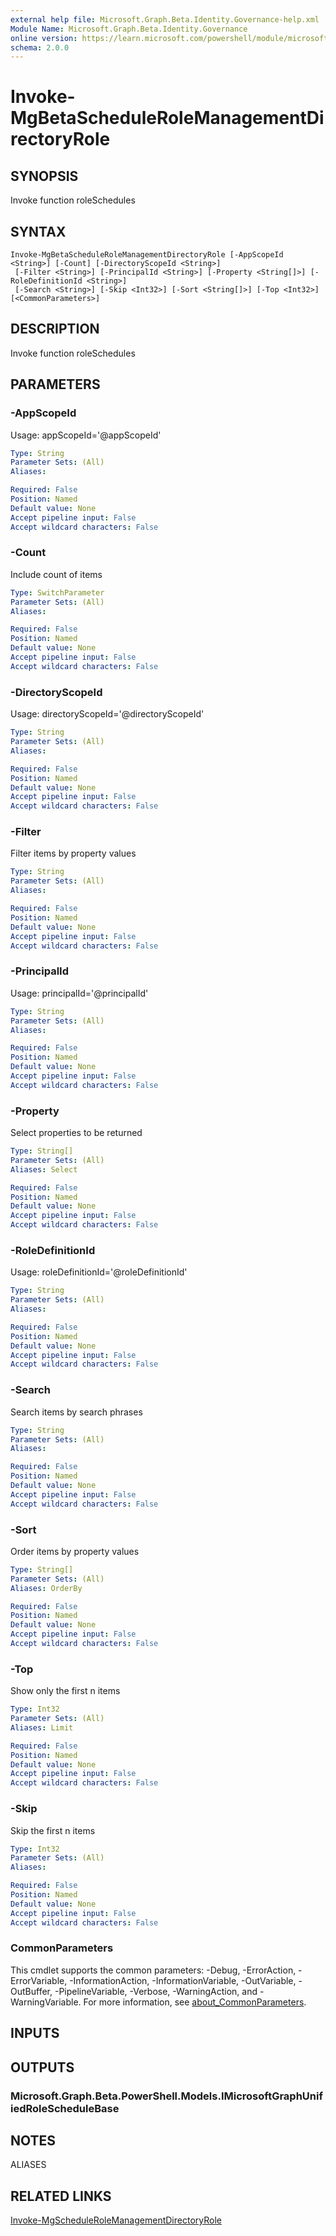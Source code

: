 ```yaml
---
external help file: Microsoft.Graph.Beta.Identity.Governance-help.xml
Module Name: Microsoft.Graph.Beta.Identity.Governance
online version: https://learn.microsoft.com/powershell/module/microsoft.graph.beta.identity.governance/invoke-mgbetaschedulerolemanagementdirectoryrole
schema: 2.0.0
---
```


# Invoke-MgBetaScheduleRoleManagementDirectoryRole

## SYNOPSIS
Invoke function roleSchedules

## SYNTAX

```
Invoke-MgBetaScheduleRoleManagementDirectoryRole [-AppScopeId <String>] [-Count] [-DirectoryScopeId <String>]
 [-Filter <String>] [-PrincipalId <String>] [-Property <String[]>] [-RoleDefinitionId <String>]
 [-Search <String>] [-Skip <Int32>] [-Sort <String[]>] [-Top <Int32>] [<CommonParameters>]
```

## DESCRIPTION
Invoke function roleSchedules

## PARAMETERS

### -AppScopeId
Usage: appScopeId='@appScopeId'

```yaml
Type: String
Parameter Sets: (All)
Aliases:

Required: False
Position: Named
Default value: None
Accept pipeline input: False
Accept wildcard characters: False
```

### -Count
Include count of items

```yaml
Type: SwitchParameter
Parameter Sets: (All)
Aliases:

Required: False
Position: Named
Default value: None
Accept pipeline input: False
Accept wildcard characters: False
```

### -DirectoryScopeId
Usage: directoryScopeId='@directoryScopeId'

```yaml
Type: String
Parameter Sets: (All)
Aliases:

Required: False
Position: Named
Default value: None
Accept pipeline input: False
Accept wildcard characters: False
```

### -Filter
Filter items by property values

```yaml
Type: String
Parameter Sets: (All)
Aliases:

Required: False
Position: Named
Default value: None
Accept pipeline input: False
Accept wildcard characters: False
```

### -PrincipalId
Usage: principalId='@principalId'

```yaml
Type: String
Parameter Sets: (All)
Aliases:

Required: False
Position: Named
Default value: None
Accept pipeline input: False
Accept wildcard characters: False
```

### -Property
Select properties to be returned

```yaml
Type: String[]
Parameter Sets: (All)
Aliases: Select

Required: False
Position: Named
Default value: None
Accept pipeline input: False
Accept wildcard characters: False
```

### -RoleDefinitionId
Usage: roleDefinitionId='@roleDefinitionId'

```yaml
Type: String
Parameter Sets: (All)
Aliases:

Required: False
Position: Named
Default value: None
Accept pipeline input: False
Accept wildcard characters: False
```

### -Search
Search items by search phrases

```yaml
Type: String
Parameter Sets: (All)
Aliases:

Required: False
Position: Named
Default value: None
Accept pipeline input: False
Accept wildcard characters: False
```

### -Sort
Order items by property values

```yaml
Type: String[]
Parameter Sets: (All)
Aliases: OrderBy

Required: False
Position: Named
Default value: None
Accept pipeline input: False
Accept wildcard characters: False
```

### -Top
Show only the first n items

```yaml
Type: Int32
Parameter Sets: (All)
Aliases: Limit

Required: False
Position: Named
Default value: None
Accept pipeline input: False
Accept wildcard characters: False
```

### -Skip
Skip the first n items

```yaml
Type: Int32
Parameter Sets: (All)
Aliases:

Required: False
Position: Named
Default value: None
Accept pipeline input: False
Accept wildcard characters: False
```

### CommonParameters
This cmdlet supports the common parameters: -Debug, -ErrorAction, -ErrorVariable, -InformationAction, -InformationVariable, -OutVariable, -OutBuffer, -PipelineVariable, -Verbose, -WarningAction, and -WarningVariable. For more information, see [about_CommonParameters](http://go.microsoft.com/fwlink/?LinkID=113216).

## INPUTS

## OUTPUTS

### Microsoft.Graph.Beta.PowerShell.Models.IMicrosoftGraphUnifiedRoleScheduleBase
## NOTES

ALIASES

## RELATED LINKS
[Invoke-MgScheduleRoleManagementDirectoryRole](/powershell/module/Microsoft.Graph.Identity.Governance/Invoke-MgScheduleRoleManagementDirectoryRole?view=graph-powershell-v1.0)

